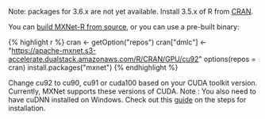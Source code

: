 Note: packages for 3.6.x are not yet available.
Install 3.5.x of R from [CRAN](https://cran.r-project.org/bin/windows/base/old/).

You can [build MXNet-R from source](/get_started/windows_setup.html#install-the-mxnet-package-for-r), or you can use a pre-built binary:

{% highlight r %}
cran <- getOption("repos")
cran["dmlc"] <-
"https://apache-mxnet.s3-accelerate.dualstack.amazonaws.com/R/CRAN/GPU/cu92"
options(repos = cran)
install.packages("mxnet")
{% endhighlight %}

Change cu92 to cu90, cu91 or cuda100 based on your CUDA toolkit version. Currently, MXNet supports these versions of CUDA.
Note : You also need to have cuDNN installed on Windows. Check out this
[guide](https://docs.nvidia.com/deeplearning/sdk/cudnn-install/index.html#installwindows)
on the steps for installation.